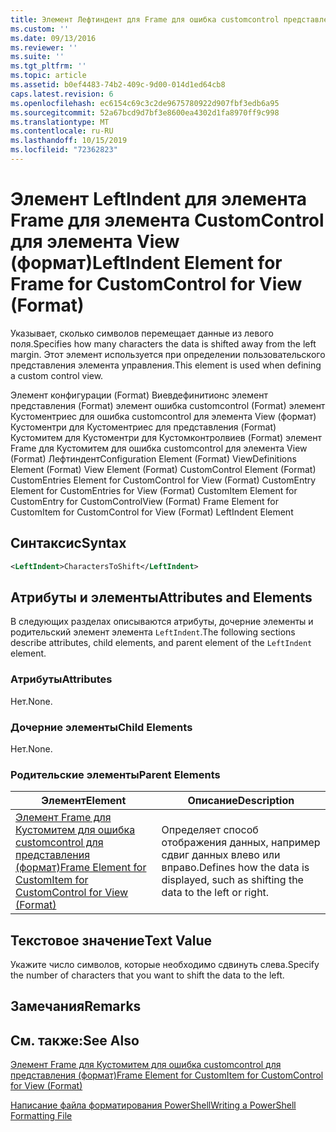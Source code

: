 ```yaml
---
title: Элемент Лефтиндент для Frame для ошибка customcontrol представления (Format) | Документация Майкрософт
ms.custom: ''
ms.date: 09/13/2016
ms.reviewer: ''
ms.suite: ''
ms.tgt_pltfrm: ''
ms.topic: article
ms.assetid: b0ef4483-74b2-409c-9d00-014d1ed64cb8
caps.latest.revision: 6
ms.openlocfilehash: ec6154c69c3c2de9675780922d907fbf3edb6a95
ms.sourcegitcommit: 52a67bcd9d7bf3e8600ea4302d1fa8970ff9c998
ms.translationtype: MT
ms.contentlocale: ru-RU
ms.lasthandoff: 10/15/2019
ms.locfileid: "72362823"
---
```

# <a name="leftindent-element-for-frame-for-customcontrol-for-view-format"></a><span data-ttu-id="b7656-102">Элемент LeftIndent для элемента Frame для элемента CustomControl для элемента View (формат)</span><span class="sxs-lookup"><span data-stu-id="b7656-102">LeftIndent Element for Frame for CustomControl for View (Format)</span></span>

<span data-ttu-id="b7656-103">Указывает, сколько символов перемещает данные из левого поля.</span><span class="sxs-lookup"><span data-stu-id="b7656-103">Specifies how many characters the data is shifted away from the left margin.</span></span> <span data-ttu-id="b7656-104">Этот элемент используется при определении пользовательского представления элемента управления.</span><span class="sxs-lookup"><span data-stu-id="b7656-104">This element is used when defining a custom control view.</span></span>

<span data-ttu-id="b7656-105">Элемент конфигурации (Format) Виевдефинитионс элемент представления (Format) элемент ошибка customcontrol (Format) элемент Кустоментриес для ошибка customcontrol для элемента View (формат) Кустоментри для Кустоментриес для представления (Format) Кустомитем для Кустоментри для Кустомконтролвиев (Format) элемент Frame для Кустомитем для ошибка customcontrol для элемента View (Format) Лефтиндент</span><span class="sxs-lookup"><span data-stu-id="b7656-105">Configuration Element (Format) ViewDefinitions Element (Format) View Element (Format) CustomControl Element (Format) CustomEntries Element for CustomControl for View (Format) CustomEntry Element for CustomEntries for View (Format) CustomItem Element for CustomEntry for CustomControlView (Format) Frame Element for CustomItem for CustomControl for View (Format) LeftIndent Element</span></span>

## <a name="syntax"></a><span data-ttu-id="b7656-106">Синтаксис</span><span class="sxs-lookup"><span data-stu-id="b7656-106">Syntax</span></span>

```xml
<LeftIndent>CharactersToShift</LeftIndent>
```

## <a name="attributes-and-elements"></a><span data-ttu-id="b7656-107">Атрибуты и элементы</span><span class="sxs-lookup"><span data-stu-id="b7656-107">Attributes and Elements</span></span>

<span data-ttu-id="b7656-108">В следующих разделах описываются атрибуты, дочерние элементы и родительский элемент элемента `LeftIndent`.</span><span class="sxs-lookup"><span data-stu-id="b7656-108">The following sections describe attributes, child elements, and parent element of the `LeftIndent` element.</span></span>

### <a name="attributes"></a><span data-ttu-id="b7656-109">Атрибуты</span><span class="sxs-lookup"><span data-stu-id="b7656-109">Attributes</span></span>

<span data-ttu-id="b7656-110">Нет.</span><span class="sxs-lookup"><span data-stu-id="b7656-110">None.</span></span>

### <a name="child-elements"></a><span data-ttu-id="b7656-111">Дочерние элементы</span><span class="sxs-lookup"><span data-stu-id="b7656-111">Child Elements</span></span>

<span data-ttu-id="b7656-112">Нет.</span><span class="sxs-lookup"><span data-stu-id="b7656-112">None.</span></span>

### <a name="parent-elements"></a><span data-ttu-id="b7656-113">Родительские элементы</span><span class="sxs-lookup"><span data-stu-id="b7656-113">Parent Elements</span></span>

|<span data-ttu-id="b7656-114">Элемент</span><span class="sxs-lookup"><span data-stu-id="b7656-114">Element</span></span>|<span data-ttu-id="b7656-115">Описание</span><span class="sxs-lookup"><span data-stu-id="b7656-115">Description</span></span>|
|-------------|-----------------|
|[<span data-ttu-id="b7656-116">Элемент Frame для Кустомитем для ошибка customcontrol для представления (формат)</span><span class="sxs-lookup"><span data-stu-id="b7656-116">Frame Element for CustomItem for CustomControl for View (Format)</span></span>](./frame-element-for-customitem-for-customcontrol-for-view-format.md)|<span data-ttu-id="b7656-117">Определяет способ отображения данных, например сдвиг данных влево или вправо.</span><span class="sxs-lookup"><span data-stu-id="b7656-117">Defines how the data is displayed, such as shifting the data to the left or right.</span></span>|

## <a name="text-value"></a><span data-ttu-id="b7656-118">Текстовое значение</span><span class="sxs-lookup"><span data-stu-id="b7656-118">Text Value</span></span>

<span data-ttu-id="b7656-119">Укажите число символов, которые необходимо сдвинуть слева.</span><span class="sxs-lookup"><span data-stu-id="b7656-119">Specify the number of characters that you want to shift the data to the left.</span></span>

## <a name="remarks"></a><span data-ttu-id="b7656-120">Замечания</span><span class="sxs-lookup"><span data-stu-id="b7656-120">Remarks</span></span>

## <a name="see-also"></a><span data-ttu-id="b7656-121">См. также:</span><span class="sxs-lookup"><span data-stu-id="b7656-121">See Also</span></span>

[<span data-ttu-id="b7656-122">Элемент Frame для Кустомитем для ошибка customcontrol для представления (формат)</span><span class="sxs-lookup"><span data-stu-id="b7656-122">Frame Element for CustomItem for CustomControl for View (Format)</span></span>](./frame-element-for-customitem-for-customcontrol-for-view-format.md)

[<span data-ttu-id="b7656-123">Написание файла форматирования PowerShell</span><span class="sxs-lookup"><span data-stu-id="b7656-123">Writing a PowerShell Formatting File</span></span>](./writing-a-powershell-formatting-file.md)
